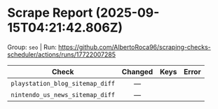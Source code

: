 # Scrape Report (2025-09-15T04:21:42.806Z)

Group: `seo`  |  Run: https://github.com/AlbertoRoca96/scraping-checks-scheduler/actions/runs/17722007285

| Check | Changed | Keys | Error |
|---|:---:|:--|:--|
| `playstation_blog_sitemap_diff` | — |  |  |
| `nintendo_us_news_sitemap_diff` | — |  |  |
